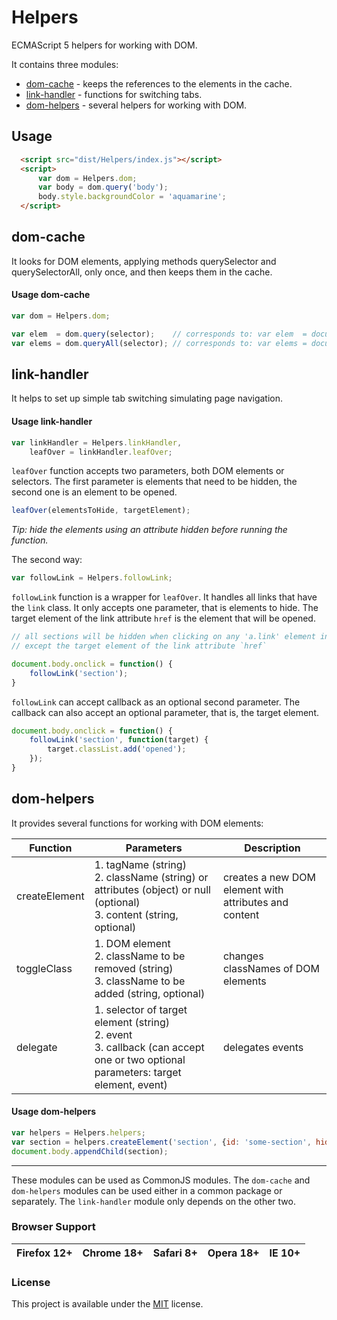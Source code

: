 # Helpers
ECMAScript 5 helpers for working with DOM.  

It contains three modules:
- [dom-cache](#dom-cache) - keeps the references to the elements in the cache.
- [link-handler](#link-handler) - functions for switching tabs.
- [dom-helpers](#dom-helpers) - several helpers for working with DOM.

## Usage

```html
  <script src="dist/Helpers/index.js"></script>
  <script>
      var dom = Helpers.dom;
      var body = dom.query('body');
      body.style.backgroundColor = 'aquamarine';
  </script>
```

## dom-cache
It looks for DOM elements, applying methods querySelector and querySelectorAll, only once, and then keeps them in the cache.

#### Usage dom-cache
```js
var dom = Helpers.dom;

var elem  = dom.query(selector);	// corresponds to: var elem  = document.querySelector(selector);
var elems = dom.queryAll(selector);	// corresponds to: var elems = document.querySelectorAll(selector);
```

## link-handler
It helps to set up simple tab switching simulating page navigation.

#### Usage link-handler
```js
var linkHandler = Helpers.linkHandler,
    leafOver = linkHandler.leafOver;
```

`leafOver` function accepts two parameters, both DOM elements or selectors.
The first parameter is elements that need to be hidden, the second one is an element to be opened.
```js
leafOver(elementsToHide, targetElement);
```
*Tip: hide the elements using an attribute hidden before running the function.*  
  
The second way:
```js
var followLink = Helpers.followLink;
```

`followLink` function is a wrapper for `leafOver`. It handles all links that have the `link` class. It only accepts one parameter, that is elements to hide. 
The target element of the link attribute `href` is the element that will be opened.
```js
// all sections will be hidden when clicking on any 'a.link' element inside the document.body,
// except the target element of the link attribute `href`

document.body.onclick = function() {
    followLink('section');
}
```
`followLink` can accept callback as an optional second parameter. The callback can also accept an optional parameter, that is, the target element.
```js
document.body.onclick = function() {
    followLink('section', function(target) {
        target.classList.add('opened');
    });
}
```

## dom-helpers
It provides several functions for working with DOM elements:

| Function | Parameters | Description |
| --- | --- | --- |
| createElement | 1. tagName (string) <br> 2. className (string) or attributes (object) or null <br> (optional) <br> 3. content (string, optional) | creates a new DOM element with attributes and content |
| toggleClass |  1. DOM element <br> 2. className to be removed (string)  <br> 3. className to be added (string, optional) | changes classNames of DOM elements |
| delegate |  1. selector of target element (string) <br> 2. event  <br> 3. callback (can accept one or two optional parameters: target element, event) | delegates events |

#### Usage dom-helpers
```js
var helpers = Helpers.helpers;
var section = helpers.createElement('section', {id: 'some-section', hidden: ''}, 'Lorem ipsum dolor sit amet...');
document.body.appendChild(section);
```

***

These modules can be used as CommonJS modules. The `dom-cache` and `dom-helpers` modules can be used either in a common package or separately. 
The `link-handler` module only depends on the other two.  

### Browser Support
| Firefox 12+ | Chrome 18+ | Safari 8+ | Opera 18+ | IE 10+ | 
| --- | --- | --- | --- | --- |

### License
This project is available under the [MIT](./license) license.  

















